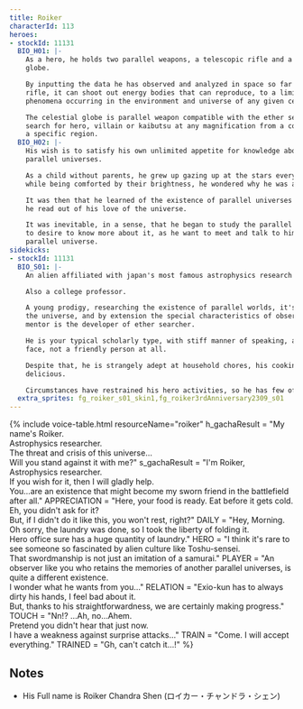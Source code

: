 ```yaml
---
title: Roiker
characterId: 113
heroes:
- stockId: 11131
  BIO_H01: |-
    As a hero, he holds two parallel weapons, a telescopic rifle and a celestial
    globe.

    By inputting the data he has observed and analyzed in space so far in to the
    rifle, it can shoot out energy bodies that can reproduce, to a limited extent,
    phenomena occurring in the environment and universe of any given celestial body.

    The celestial globe is parallel weapon compatible with the ether search, it can
    search for hero, villain or kaibutsu at any magnification from a cosmic scale to
    a specific region.
  BIO_H02: |-
    His wish is to satisfy his own unlimited appetite for knowledge about the
    parallel universes.

    As a child without parents, he grew up gazing up at the stars every day, and
    while being comforted by their brightness, he wondered why he was all alone.

    It was then that he learned of the existence of parallel universes from a book
    he read out of his love of the universe.

    It was inevitable, in a sense, that he began to study the parallel universe and
    to desire to know more about it, as he want to meet and talk to himself in the
    parallel universe.
sidekicks:
- stockId: 11131
  BIO_S01: |-
    An alien affiliated with japan's most famous astrophysics research institute.

    Also a college professor.

    A young prodigy, researching the existence of parallel worlds, it's effect on
    the universe, and by extension the special characteristics of observers, his
    mentor is the developer of ether searcher.

    He is your typical scholarly type, with stiff manner of speaking, and a surly
    face, not a friendly person at all.

    Despite that, he is strangely adept at household chores, his cooking is also
    delicious.

    Circumstances have restrained his hero activities, so he has few of it.
  extra_sprites: fg_roiker_s01_skin1,fg_roiker3rdAnniversary2309_s01
---
```


{% include voice-table.html resourceName="roiker"
h_gachaResult = "My name's Roiker.<br>Astrophysics researcher.<br>The threat and crisis of this universe…<br>Will you stand against it with me?"
s_gachaResult = "I'm Roiker, Astrophysics researcher.<br>If you wish for it, then I will gladly help.<br>You…are an existence that might become my sworn friend in the battlefield after all."
APPRECIATION = "Here, your food is ready. Eat before it gets cold.<br>Eh, you didn't ask for it?<br>But, if I didn't do it like this, you won't rest, right?"
DAILY = "Hey, Morning.<br>Oh sorry, the laundry was done, so I took the liberty of folding it.<br>Hero office sure has a huge quantity of laundry."
HERO = "I think it's rare to see someone so fascinated by alien culture like Toshu-sensei.<br>That swordmanship is not just an imitation of a samurai."
PLAYER = "An observer like you who retains the memories of another parallel universes, is quite a different existence.<br>I wonder what he wants from you…"
RELATION = "Exio-kun has to always dirty his hands, I feel bad about it.<br>But, thanks to his straightforwardness, we are certainly making progress."
TOUCH = "Nn!? …Ah, no…Ahem.<br>Pretend you didn't hear that just now.<br>I have a weakness against surprise attacks…"
TRAIN = "Come. I will accept everything."
TRAINED = "Gh, can't catch it…!"
%}

## Notes
- His Full name is Roiker Chandra Shen (ロイカー・チャンドラ・シェン)
